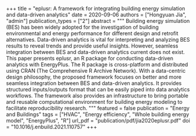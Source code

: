 +++
title = "eplusr: A framework for integrating building energy simulation and data-driven analytics"
date = 2020-09-06
authors = ["Hongyuan Jia", "admin"]
publication_types = ["2"]
abstract = """
Building energy simulation (BES) has been widely adopted for the investigation
of building environmental and energy performance for different design and
retrofit alternatives. Data-driven analytics is vital for interpreting and
analyzing BES results to reveal trends and provide useful insights. However,
seamless integration between BES and data-driven analytics current does not
exist. This paper presents eplusr, an R package for conducting data-driven
analytics with EnergyPlus. The R package is cross-platform and distributed
using CRAN (The Comprehensive R Archive Network). With a data-centric design
philosophy, the proposed framework focuses on better and more seamless
integration between BES and data-driven analytics. It provides structured
inputs/outputs format that can be easily piped into data analytics workflows.
The framework also provides an infrastructure to bring portable and reusable
computational environment for building energy modeling to facilitate
reproducibility research.
"""
featured = false
publication = "Energy and Buildings"
tags = ["HVAC", "Energy efficiency", "Whole building energy model", "EnergyPlus", "R"]
url_pdf = "publication/pdf/jia2020eplusr.pdf"
doi = "10.1016/j.enbuild.2021.110757"
+++

